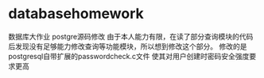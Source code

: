 # databasehomework
数据库大作业
postgre源码修改
由于本人能力有限，在读了部分查询模块的代码后发现没有足够能力修改查询等功能模块，所以想到修改这个部分。
修改的是postgresql自带扩展的passwordcheck.c文件
使其对用户创建时密码安全强度要求更高
